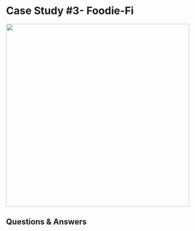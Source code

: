 # Case Study #3- Foodie-Fi

<img src="https://8weeksqlchallenge.com/images/case-study-designs/3.png" width="500" height="500">

## Questions & Answers

